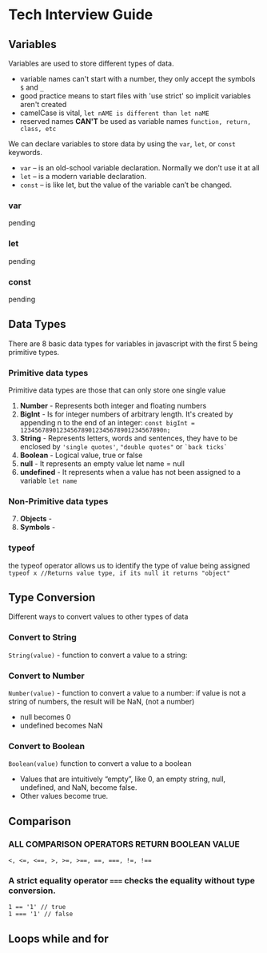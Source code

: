 # Tech Interview Guide

## Variables
Variables are used to store different types of data.

- variable names can't start with a number, they only accept the symbols `$` and `_`
- good practice means to start files with 'use strict' so implicit variables aren't created
- camelCase is vital, `let nAME is different than let naME`
- reserved names **CAN'T** be used as variable names `function, return, class, etc`

We can declare variables to store data by using the `var`, `let`, or `const` keywords.

- `var` – is an old-school variable declaration. Normally we don’t use it at all
- `let` – is a modern variable declaration.
- `const` – is like let, but the value of the variable can’t be changed.

### var
pending
### let
pending
### const
pending

## Data Types
There are 8 basic data types for variables in javascript with the first 5 being primitive types.

### Primitive data types
Primitive data types are those that can only store one single value

1. **Number** - Represents both integer and floating numbers
2. **BigInt** - Is for integer numbers of arbitrary length. It's created by appending n to the end of an integer: `const bigInt = 1234567890123456789012345678901234567890n;`
3. **String** - Represents letters, words and sentences, they have to be enclosed by `'single quotes'`, `"double quotes"` or `` `back ticks` ``
4. **Boolean** - Logical value, true or false
5. **null** - It represents an empty value let name = null
6. **undefined** - It represents when a value has not been assigned to a variable `let name`

### Non-Primitive data types

7. **Objects** -
8. **Symbols** - 

### typeof
the typeof operator allows us to identify the type of value being assigned `typeof x //Returns value type, if its null it returns "object"`

## Type Conversion
Different ways to convert values to other types of data

### Convert to String
`String(value)` - function to convert a value to a string:

### Convert to Number
`Number(value)` - function to convert a value to a number:
if value is not a string of numbers, the result will be NaN, (not a number)
- null becomes 0
- undefined becomes NaN

### Convert to Boolean
`Boolean(value)` function to convert a value to a boolean
- Values that are intuitively “empty”, like 0, an empty string, null, undefined, and NaN, become false.
- Other values become true.

## Comparison
### ALL COMPARISON OPERATORS RETURN BOOLEAN VALUE
```
<, <=, <==, >, >=, >==, ==, ===, !=, !==
```
### A strict equality operator `===` checks the equality without type conversion.
```
1 == '1' // true
1 === '1' // false
```

## Loops while and for
